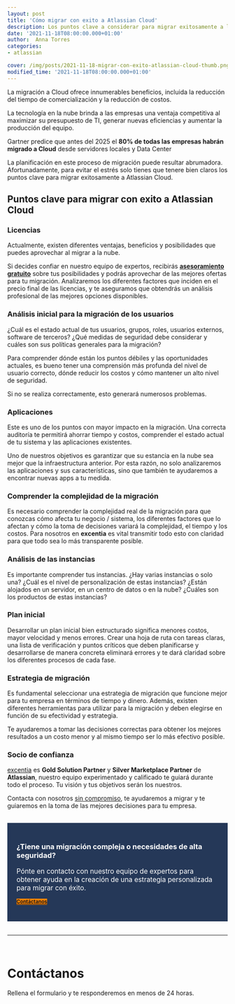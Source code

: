```yaml
---
layout: post
title: 'Cómo migrar con exito a Atlassian Cloud'
description: Los puntos clave a considerar para migrar exitosamente a la Atlassian Cloud
date: '2021-11-18T08:00:00.000+01:00'
author:  Anna Torres
categories: 
- atlassian

cover: /img/posts/2021-11-18-migrar-con-exito-atlassian-cloud-thumb.png
modified_time: '2021-11-18T08:00:00.000+01:00'
---
```



La migración a Cloud ofrece innumerables beneficios, incluida la reducción del tiempo de comercialización y la reducción de costos. 

La tecnología en la nube brinda a las empresas una ventaja competitiva al maximizar su presupuesto de TI, generar nuevas eficiencias y aumentar la producción del equipo.

Gartner predice que antes del 2025 el **80% de todas las empresas habrán migrado a Cloud** desde servidores locales y Data Center 

La planificación en este proceso de migración puede resultar abrumadora. Afortunadamente, para evitar el estrés solo tienes que tenere bien claros los puntos clave para migrar exitosamente a Atlassian Cloud.

## Puntos clave para migrar con exito a Atlassian Cloud

### Licencias

Actualmente, existen diferentes ventajas, beneficios y posibilidades que puedes aprovechar al migrar a la nube. 

Si decides confiar en nuestro equipo de expertos, recibirás [**asesoramiento gratuito**](/migracion-atlassian-cloud) sobre tus posibilidades y podrás  aprovechar de las mejores ofertas para tu migración. Analizaremos los diferentes factores que inciden en el precio final de las licencias, y te aseguramos que obtendrás un análisis profesional de las mejores opciones disponibles.

###  Análisis inicial para la migración de los usuarios

¿Cuál es el estado actual de tus usuarios, grupos, roles, usuarios externos, software de terceros? ¿Qué medidas de seguridad debe considerar y cuáles son sus políticas generales para la migración?

Para comprender dónde están los puntos débiles y las oportunidades actuales, es bueno tener una comprensión más profunda del nivel de usuario correcto, dónde reducir los costos y cómo mantener un alto nivel de seguridad.

Si no se realiza correctamente, esto generará numerosos problemas.

### Aplicaciones

Este es uno de los puntos con mayor impacto en la migración. Una correcta auditoría te permitirá ahorrar tiempo y costos, comprender el estado actual de tu sistema y las aplicaciones existentes.

Uno de nuestros objetivos es garantizar que su estancia en la nube sea mejor que la infraestructura anterior. Por esta razón, no solo analizaremos las aplicaciones y sus características, sino que también te ayudaremos a encontrar nuevas apps a tu medida.

### Comprender la complejidad de la migración

Es necesario comprender la complejidad real de la migración para que conozcas cómo afecta tu negocio / sistema, los diferentes factores que lo afectan y cómo la toma de decisiones variará la complejidad, el tiempo y los costos. Para nosotros en **excentia** es vital transmitir todo esto con claridad para que todo sea lo más transparente posible.

### Análisis de las instancias

Es importante comprender tus instancias. ¿Hay varias instancias o solo una? ¿Cuál es el nivel de personalización de estas instancias? ¿Están alojados en un servidor, en un centro de datos o en la nube?  ¿Cuáles son los productos de estas instancias? 

### Plan inicial

Desarrollar un plan inicial bien estructurado significa menores costos, mayor velocidad y menos errores. Crear una hoja de ruta con tareas claras, una lista de verificación y puntos críticos que deben planificarse y desarrollarse de manera concreta eliminará errores y te dará claridad sobre los diferentes procesos de cada fase.

### Estrategia de migración

Es fundamental seleccionar una estrategia de migración que funcione mejor para tu empresa en términos de tiempo y dinero. Además, existen diferentes herramientas para utilizar para la migración y deben elegirse en función de su efectividad y estrategia. 

Te ayudaremos a tomar las decisiones correctas para obtener los mejores resultados a un costo menor y al mismo tiempo ser lo más efectivo posible.

### Socio de confianza

[excentia](/nosotros) es **Gold Solution Partner** y **Silver Marketplace Partner** de **Atlassian**, nuestro equipo experimentado y calificado te guiará durante todo el proceso. Tu visión y tus objetivos serán los nuestros.

Contacta con nosotros <span style="text-decoration: underline">sin compromiso</span>, te ayudaremos a migrar y te guiaremos en la toma de las mejores decisiones para tu empresa.

<br/>

<div style="border:1px solid #253858; padding:20px 20px;background:#253858; color:#fff; ">
<h3>¿Tiene una migración compleja o necesidades de alta seguridad?</h3> 
<p style="font-size:1.1em;">Pónte en contacto con nuestro equipo de expertos para obtener ayuda en la creación de una estrategia personalizada para migrar con éxito.
</p>
<a href="#contact-form"><span class="btn btn-outline-white btn-xl" style="background:#FF8200; border:none; font-size:0.8em; font-weight: bold;" >Contáctanos</span></a>
<br/>
<br/>
</div>


<br/>
<hr>
<br/>
<!--Atlassian Contact Form-->
<div id="contact-form">
	<h1>Contáctanos</h1>
	<p>Rellena el formulario y te responderemos en menos de 24 horas.</p>
<br/>
<script charset="utf-8" type="text/javascript" src="//js.hsforms.net/forms/shell.js"></script>
<script>
  hbspt.forms.create({
	portalId: "7892756",
	formId: "50910627-e80f-4d85-8cb6-9e22405d7051"
});
</script>
</div>
